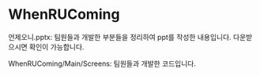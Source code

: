 # WhenRUComing

언제오니.pptx: 팀원들과 개발한 부분들을 정리하여 ppt를 작성한 내용입니다.
              다운받으시면 확인이 가능합니다.

WhenRUComing/Main/Screens: 팀원들과 개발한 코드입니다.

